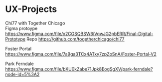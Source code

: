 # UX-Projects

Chi77 with Together Chicago <br>
Figma protoype <https://www.figma.com/file/x2CGSQBSW6iVqwJG2pbERR/Final-Digital-Prototype>
Repo <https://github.com/togetherchicago/chi77>

Foster Portal
<https://www.figma.com/file/7a9ga3TCx4ATxy7zpZoSnA/Foster-Portal-V2>

Park Ferndale
<https://www.figma.com/file/bXU0kZabe71Jpk8EogSgXV/park-ferndale?node-id=5%3A2>

